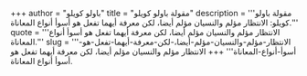 +++
author = "باولو كويلو"
title = "مقولة باولو كويلو"
description = '''مقولة باولو كويلو: الانتظار مؤلم والنسيان مؤلم أيضا، لكن معرفة أيهما تفعل هو أسوأ أنواع المعاناة.'''
quote = '''الانتظار مؤلم والنسيان مؤلم أيضا، لكن معرفة أيهما تفعل هو أسوأ أنواع المعاناة.'''
slug = '''الانتظار-مؤلم-والنسيان-مؤلم-أيضا،-لكن-معرفة-أيهما-تفعل-هو-أسوأ-أنواع-المعاناة'''
+++
الانتظار مؤلم والنسيان مؤلم أيضا، لكن معرفة أيهما تفعل هو أسوأ أنواع المعاناة.
